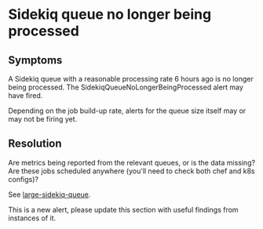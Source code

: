 # Sidekiq queue no longer being processed

## Symptoms

A Sidekiq queue with a reasonable processing rate 6 hours ago is no longer being
processed. The SidekiqQueueNoLongerBeingProcessed alert may have fired.

Depending on the job build-up rate, alerts for the queue size itself may or may
not be firing yet.

## Resolution

Are metrics being reported from the relevant queues, or is the data missing? Are
these jobs scheduled anywhere (you'll need to check both chef and k8s configs)?

See [large-sidekiq-queue](large-sidekiq-queue.md).

This is a new alert, please update this section with useful findings from
instances of it.
